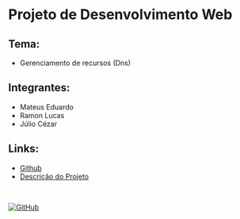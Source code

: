 # Projeto de Desenvolvimento Web

## Tema:
* Gerenciamento de recursos (Dns)

## Integrantes: 
* Mateus Eduardo
* Ramon Lucas
* Júlio Cézar

## Links:
* [Github]()
* [Descrição do Projeto](https://ifpb.github.io/dw/project/)

<br>


[![GitHub](https://img.shields.io/badge/--181717?logo=github&logoColor=ffffff)](https://github.com/)

